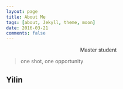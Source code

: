 ```yaml
---
layout: page
title: About Me
tags: [about, Jekyll, theme, moon]
date: 2016-03-21
comments: false
---
```

    
<center> Master student</center>

<blockquote><p>one shot, one opportunity<br></p></blockquote>


## Yilin



